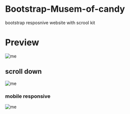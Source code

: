 # Bootstrap-Musem-of-candy
bootstrap resposnive website with scrool kit 
# Preview
![me](https://i.imgur.com/lFAA68N.png)
## scroll down
![me](https://i.imgur.com/2aOe1oM.png)
### mobile responsive
![me](https://i.imgur.com/UwNeK5h.png)

